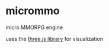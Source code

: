 # micrommo
micro MMORPG engine

uses the [three.js library](https://threejs.org/) for visualization
